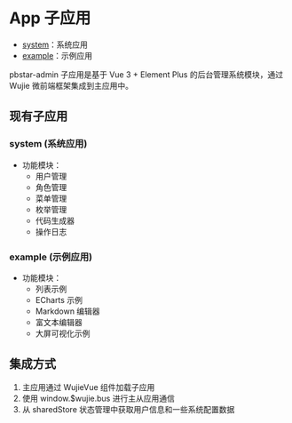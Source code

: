 # App 子应用

- [system](#system-系统应用)：系统应用
- [example](#example-示例应用)：示例应用

pbstar-admin 子应用是基于 Vue 3 + Element Plus 的后台管理系统模块，通过 Wujie 微前端框架集成到主应用中。

## 现有子应用

### system (系统应用)

- 功能模块：
  - 用户管理
  - 角色管理
  - 菜单管理
  - 枚举管理
  - 代码生成器
  - 操作日志

### example (示例应用)

- 功能模块：
  - 列表示例
  - ECharts 示例
  - Markdown 编辑器
  - 富文本编辑器
  - 大屏可视化示例

## 集成方式

1. 主应用通过 WujieVue 组件加载子应用
2. 使用 window.$wujie.bus 进行主从应用通信
3. 从 sharedStore 状态管理中获取用户信息和一些系统配置数据
